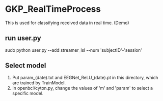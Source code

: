 # GKP_RealTimeProcess
This is used for classifying received data in real time. (Demo)


## run user.py
sudo python user.py --add streamer_lsl --num 'subjectID'-'session'

## Select model
1. Put param_(date).txt and EEGNet_ReLU_(date).pt in this directory, which are trained by TrainModel.
2. In openbci/cyton.py, change the values of 'm' and 'param' to select a specific model. 
